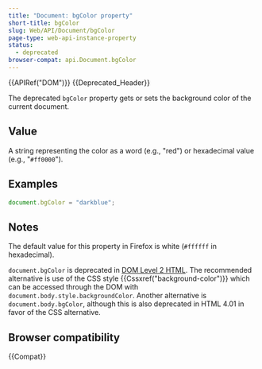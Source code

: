 ```yaml
---
title: "Document: bgColor property"
short-title: bgColor
slug: Web/API/Document/bgColor
page-type: web-api-instance-property
status:
  - deprecated
browser-compat: api.Document.bgColor
---
```


{{APIRef("DOM")}} {{Deprecated_Header}}

The deprecated `bgColor` property gets or sets the background color of the
current document.

## Value

A string representing the color as a word (e.g., "red") or hexadecimal value (e.g., "`#ff0000`").

## Examples

```js
document.bgColor = "darkblue";
```

## Notes

The default value for this property in Firefox is white (`#ffffff` in
hexadecimal).

`document.bgColor` is deprecated in [DOM Level 2 HTML](https://www.w3.org/TR/DOM-Level-2-HTML/html.html#ID-26809268). The recommended alternative is use of the CSS style
{{Cssxref("background-color")}} which can be accessed through the DOM with
`document.body.style.backgroundColor`. Another alternative is
`document.body.bgColor`, although this is also deprecated in HTML 4.01 in
favor of the CSS alternative.

## Browser compatibility

{{Compat}}
